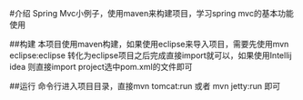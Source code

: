 #介绍
Spring Mvc小例子，使用maven来构建项目，学习spring mvc的基本功能使用

##构建
本项目使用maven构建，如果使用eclipse来导入项目，需要先使用mvn eclipse:eclipse 转化为eclipse项目之后完成直接import就可以，如果使用Intellij idea 则直接import project选中pom.xml的文件即可

##运行
命令行进入项目目录，直接mvn tomcat:run 或者 mvn jetty:run 即可
